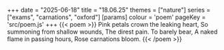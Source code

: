 +++
date = "2025-06-18"
title = "18.06.25"
themes = ["nature"]
series = ["exams", "carnations", "oxford"]
[params]
  colour = 'poem'
  pageKey = 'src/poem.js'
+++
{{< poem >}}
Pink petals crown the leaking heart,
So summoning from shallow wounds,
The direst pain. To barely bear,
A naked flame in passing hours,
Rose carnations bloom.
{{< /poem >}}
